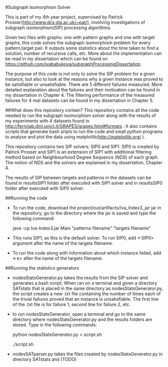 #Subgraph Isomorphism Solver

This is part of my 4th year project, supervised by Patrick Prosser(http://www.dcs.gla.ac.uk/~pat/), involving
investigations of subgraph isomorphism(SIP) processing algorithms.

Given two files with graphs: one with pattern graphs and one with target graphs, this code solves the subgraph
isomorphism problem for every pattern,target pair. It outputs some statistics about the time taken to find a
solution, number of recursive calls, etc. More about the implementation can be read in my dissertation which
can be found on https://github.com/ivababukova/subgraphProcessingDissertation.

The purpose of this code is not only to solve the SIP problem for a given instance, but also to look at the
reasons why a given instance was proved to be satisfiable or unsatisfiable. There are 5 different failures
measured. More detailed explanation about the failures and their motivation can be found in my dissertation in
Chapter 4. The filtering performance of the measured failures for 4 real datasets can be found in my dissertation
in Chapter 5.

##What does this repository contain?
This repository contains all the code needed to run the subgraph isomorphism solver along with the results of
my experiments with 4 datasets found in http://ferrolab.dmi.unict.it/GRAPES/grapes.html#formats . It also
contains scripts that generate bash sripts to run the code and small python programs to analyse and plot the
data using matplotlib(http://matplotlib.org/ ).

This repository contains two SIP solvers: SIP0 and SIP1. SIP0 is created by Patrick Prosser and SIP1 is an
extension of SIP1 with additional filtering method based on Neighbourhood Degree Sequence (NDS) of each graph.
The notion of NDS and the solvers are explained in my dissertation, Chapter 4.

The results of SIP between targets and patterns in the datasets can be found in resultsSIP1 folder after executed
with SIP1 solver and in resultsSIP0 folder after executed with SIP0 solver.

##Running the code
- To run the code, download the project/out/artifacts/Iva_Index3_jar jar in the repository, go to the directory
where the jar is saved and type the following command:

    java -cp Iva-Index3.jar Main "patterns filename" "targets filename"

- This runs SIP1, as this is the default solver. To run SIP0, add <-SIP0> argument after the name of the targets
filename.

- To run the code along with information about which instance failed, add <-e> after the name of the targets 
filename.

##Running the statistics generators
- nodesStatsGenerator.py takes the results from the SIP solver and generates a bash script. When ran on a
terminal and given a directory SATstats that is placed in the same directory as nodesStatsGenerator.py, the
script creates a new .txt file containing the number of times each of the trivial failures proved that an instance
is unsatisfiable. The first line of the .txt file is for failure 1, second line for failure 2, etc.

- to run nodesStatsGenerator, open a terminal and go to the same directory where nodesStatsGenerator.py and the
results folders are stored. Type in the following commands:

    python nodesStatsGenerator.py > script.sh
    
    ./script.sh

- nodesSATparser.py takes the files created by nodesStatsGenerator.py in directory SATstats and (TODO)




